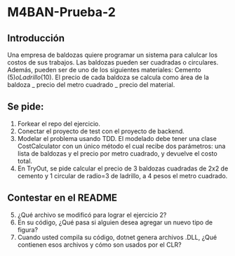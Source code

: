 # M4BAN-Prueba-2

## Introducción

Una empresa de baldozas quiere programar un sistema para calulcar los costos de sus trabajos. Las baldozas pueden ser cuadradas o circulares. Además, pueden ser de uno de los siguientes materiales: Cemento ($5) o Ladrillo ($10). El precio de cada baldoza se calcula como área de la baldoza _ precio del metro cuadrado _ precio del material.

## Se pide:

1. Forkear el repo del ejercicio.
2. Conectar el proyecto de test con el proyecto de backend.
3. Modelar el problema usando TDD. El modelado debe tener una clase CostCalculator con un único método el cual recibe dos parámetros: una lista de baldozas y el precio por metro cuadrado, y devuelve el costo total.
4. En TryOut, se pide calcular el precio de 3 baldozas cuadradas de 2x2 de cemento y 1 circular de radio=3 de ladrillo, a 4 pesos el metro cuadrado.

## Contestar en el README

5. ¿Qué archivo se modificó para lograr el ejercicio 2?
6. En su código, ¿Qué pasa si alguien desea agregar un nuevo tipo de figura?
7. Cuando usted compila su código, dotnet genera archivos .DLL, ¿Qué contienen esos archivos y cómo son usados por el CLR?

